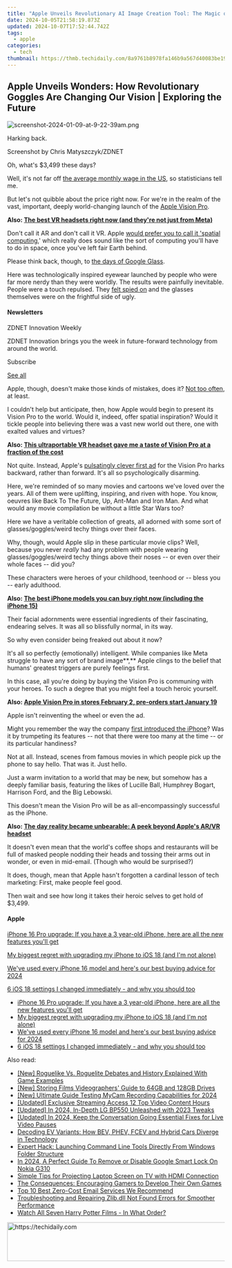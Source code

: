 ```yaml
---
title: "Apple Unveils Revolutionary AI Image Creation Tool: The Magic of On-Device Processing | ZDNET"
date: 2024-10-05T21:58:19.873Z
updated: 2024-10-07T17:52:44.742Z
tags:
  - apple
categories:
  - tech
thumbnail: https://thmb.techidaily.com/8a9761b8978fa146b9a567d40083be19a38cbff4b3b505bcb0e46f12fc854ef6.png
---
```


## Apple Unveils Wonders: How Revolutionary Goggles Are Changing Our Vision | Exploring the Future

![screenshot-2024-01-09-at-9-22-39am.png](https://www.zdnet.com/a/img/resize/9c0ccd96f9cf5e539d7c5eb06e20c4b372837f0e/2024/01/09/4db089b0-7006-4436-81a2-517394aa3bd7/screenshot-2024-01-09-at-9-22-39am.png?auto=webp&width=1280)

Harking back.

Screenshot by Chris Matyszczyk/ZDNET

Oh, what's $3,499 these days?

Well, it's not far off [the average monthly wage in the US](https://www.ceicdata.com/en/indicator/united-states/monthly-earnings), so statisticians tell me. 

But let's not quibble about the price right now. For we're in the realm of the vast, important, deeply world-changing launch of the [Apple Vision Pro](https://www.zdnet.com/article/i-tried-apple-vision-pro-and-its-far-ahead-of-where-i-expected/).

**Also: [The best VR headsets right now (and they're not just from Meta)](https://www.zdnet.com/article/best-vr-headset/)**

Don't call it AR and don't call it VR. Apple [would prefer you to call it 'spatial computing](https://www.engadget.com/apple-tells-developers-not-to-call-their-ar-and-vr-apps-ar-or-vr-apps-085136127.html),' which really does sound like the sort of computing you'll have to do in space, once you've left fair Earth behind.

Please think back, though, to [the days of Google Glass](https://www.zdnet.com/article/the-google-glass-project-what-did-we-learn/). 

Here was technologically inspired eyewear launched by people who were far more nerdy than they were worldly. The results were painfully inevitable. People were a touch repulsed. They [felt spied on](https://www.zdnet.com/article/google-glass-fans-warned-dont-forget-about-privacy/) and the glasses themselves were on the frightful side of ugly.

#### Newsletters

ZDNET Innovation Weekly

ZDNET Innovation brings you the week in future-forward technology from around the world.

 Subscribe

[See all](https://www.zdnet.com/newsletters/)

Apple, though, doesn't make those kinds of mistakes, does it? [Not too often](https://www.zdnet.com/article/why-does-it-seem-like-apple-makes-so-many-bad-design-choices/), at least.

I couldn't help but anticipate, then, how Apple would begin to present its Vision Pro to the world. Would it, indeed, offer spatial inspiration? Would it tickle people into believing there was a vast new world out there, one with exalted values and virtues?

**Also: [This ultraportable VR headset gave me a taste of Vision Pro at a fraction of the cost](https://www.zdnet.com/article/this-ultraportable-vr-headset-gave-me-a-taste-of-vision-pro-at-a-fraction-of-the-cost/)**

Not quite. Instead, Apple's [pulsatingly clever first ad](https://www.youtube.com/watch?v=aqTIB%5Fq40bo&t=32s) for the Vision Pro harks backward, rather than forward. It's all so psychologically disarming.

Here, we're reminded of so many movies and cartoons we've loved over the years. All of them were uplifting, inspiring, and riven with hope. You know, oeuvres like Back To The Future, Up, Ant-Man and Iron Man. And what would any movie compilation be without a little Star Wars too?

Here we have a veritable collection of greats, all adorned with some sort of glasses/goggles/weird techy things over their faces.

Why, though, would Apple slip in these particular movie clips? Well, because you never _really_ had any problem with people wearing glasses/goggles/weird techy things above their noses -- or even over their whole faces -- did you?

These characters were heroes of your childhood, teenhood or -- bless you -- early adulthood.

**Also: [The best iPhone models you can buy right now (including the iPhone 15)](https://www.zdnet.com/article/best-iphone/)**

Their facial adornments were essential ingredients of their fascinating, endearing selves. It was all so blissfully normal, in its way. 

So why even consider being freaked out about it now?

It's all so perfectly (emotionally) intelligent. While companies like Meta struggle to have any sort of brand image**,** Apple clings to the belief that humans' greatest triggers are purely feelings first.

In this case, all you're doing by buying the Vision Pro is communing with your heroes. To such a degree that you might feel a touch heroic yourself.

**Also: [Apple Vision Pro in stores February 2, pre-orders start January 19](https://www.zdnet.com/article/apple-vision-pro-in-stores-february-2-pre-orders-start-january-19/)**

Apple isn't reinventing the wheel or even the ad.

Might you remember the way the company [first introduced the iPhone](https://www.youtube.com/watch?v=mmiWTKZzBLY)? Was it by trumpeting its features -- not that there were too many at the time -- or its particular handiness?

Not at all. Instead, scenes from famous movies in which people pick up the phone to say hello. That was it. Just hello.

Just a warm invitation to a world that may be new, but somehow has a deeply familiar basis, featuring the likes of Lucille Ball, Humphrey Bogart, Harrison Ford, and the Big Lebowski.

This doesn't mean the Vision Pro will be as all-encompassingly successful as the iPhone. 

**Also: [The day reality became unbearable: A peek beyond Apple's AR/VR headset](https://www.zdnet.com/article/the-day-reality-became-unbearable-a-peek-beyond-apples-vr-headset/)**

It doesn't even mean that the world's coffee shops and restaurants will be full of masked people nodding their heads and tossing their arms out in wonder, or even in mid-email. (Though who would be surprised?)

It does, though, mean that Apple hasn't forgotten a cardinal lesson of tech marketing: First, make people feel good.

Then wait and see how long it takes their heroic selves to get hold of $3,499.

#### Apple

[iPhone 16 Pro upgrade: If you have a 3 year-old iPhone, here are all the new features you'll get](https://www.zdnet.com/article/iphone-16-pro-and-pro-max-hands-on/ "iPhone 16 Pro upgrade: If you have a 3 year-old iPhone, here are all the new features you'll get")

[My biggest regret with upgrading my iPhone to iOS 18 (and I'm not alone)](https://www.zdnet.com/article/my-biggest-regret-with-upgrading-my-iphone-to-ios-18-and-im-not-alone/ "My biggest regret with upgrading my iPhone to iOS 18 (and I'm not alone)")

[We've used every iPhone 16 model and here's our best buying advice for 2024](https://www.zdnet.com/article/iphone-16-pro-max-buying-advice-2024/ "We've used every iPhone 16 model and here's our best buying advice for 2024")

[6 iOS 18 settings I changed immediately - and why you should too](https://www.zdnet.com/article/6-ios-18-settings-i-changed-immediately-and-why-you-should-too/ "6 iOS 18 settings I changed immediately - and why you should too")

* [iPhone 16 Pro upgrade: If you have a 3 year-old iPhone, here are all the new features you'll get](https://www.zdnet.com/article/iphone-16-pro-and-pro-max-hands-on/ "iPhone 16 Pro upgrade: If you have a 3 year-old iPhone, here are all the new features you'll get")
* [My biggest regret with upgrading my iPhone to iOS 18 (and I'm not alone)](https://www.zdnet.com/article/my-biggest-regret-with-upgrading-my-iphone-to-ios-18-and-im-not-alone/ "My biggest regret with upgrading my iPhone to iOS 18 (and I'm not alone)")
* [We've used every iPhone 16 model and here's our best buying advice for 2024](https://www.zdnet.com/article/iphone-16-pro-max-buying-advice-2024/ "We've used every iPhone 16 model and here's our best buying advice for 2024")
* [6 iOS 18 settings I changed immediately - and why you should too](https://www.zdnet.com/article/6-ios-18-settings-i-changed-immediately-and-why-you-should-too/ "6 iOS 18 settings I changed immediately - and why you should too")

<ins class="adsbygoogle"
     style="display:block"
     data-ad-format="autorelaxed"
     data-ad-client="ca-pub-7571918770474297"
     data-ad-slot="1223367746"></ins>

<ins class="adsbygoogle"
     style="display:block"
     data-ad-client="ca-pub-7571918770474297"
     data-ad-slot="8358498916"
     data-ad-format="auto"
     data-full-width-responsive="true"></ins>

<span class="atpl-alsoreadstyle">Also read:</span>
<div><ul>
<li><a href="https://screen-video-capture.techidaily.com/new-roguelike-vs-roguelite-debates-and-history-explained-with-game-examples/"><u>[New] Roguelike Vs. Roguelite Debates and History Explained With Game Examples</u></a></li>
<li><a href="https://extra-approaches.techidaily.com/new-storing-films-videographers-guide-to-64gb-and-128gb-drives/"><u>[New] Storing Films Videographers' Guide to 64GB and 128GB Drives</u></a></li>
<li><a href="https://visual-screen-recording.techidaily.com/new-ultimate-guide-testing-mycam-recording-capabilities-for-2024/"><u>[New] Ultimate Guide Testing MyCam Recording Capabilities for 2024</u></a></li>
<li><a href="https://some-knowledge.techidaily.com/updated-exclusive-streaming-access-12-top-video-content-hours/"><u>[Updated] Exclusive Streaming Access 12 Top Video Content Hours</u></a></li>
<li><a href="https://fox-links.techidaily.com/updated-in-2024-in-depth-lg-bp550-unleashed-with-2023-tweaks/"><u>[Updated] In 2024, In-Depth LG BP550 Unleashed with 2023 Tweaks</u></a></li>
<li><a href="https://facebook-clips.techidaily.com/updated-in-2024-keep-the-conversation-going-essential-fixes-for-live-video-pauses/"><u>[Updated] In 2024, Keep the Conversation Going Essential Fixes for Live Video Pauses</u></a></li>
<li><a href="https://technical-tips.techidaily.com/decoding-ev-variants-how-bev-phev-fcev-and-hybrid-cars-diverge-in-technology/"><u>Decoding EV Variants: How BEV, PHEV, FCEV and Hybrid Cars Diverge in Technology</u></a></li>
<li><a href="https://technical-tips.techidaily.com/expert-hack-launching-command-line-tools-directly-from-windows-folder-structure/"><u>Expert Hack: Launching Command Line Tools Directly From Windows Folder Structure</u></a></li>
<li><a href="https://easy-unlock-android.techidaily.com/in-2024-a-perfect-guide-to-remove-or-disable-google-smart-lock-on-nokia-g310-by-drfone-android/"><u>In 2024, A Perfect Guide To Remove or Disable Google Smart Lock On Nokia G310</u></a></li>
<li><a href="https://technical-tips.techidaily.com/simple-tips-for-projecting-laptop-screen-on-tv-with-hdmi-connection/"><u>Simple Tips for Projecting Laptop Screen on TV with HDMI Connection</u></a></li>
<li><a href="https://games-able.techidaily.com/the-consequences-encouraging-gamers-to-develop-their-own-games/"><u>The Consequences: Encouraging Gamers to Develop Their Own Games</u></a></li>
<li><a href="https://technical-tips.techidaily.com/top-10-best-zero-cost-email-services-we-recommend/"><u>Top 10 Best Zero-Cost Email Services We Recommend</u></a></li>
<li><a href="https://technical-tips.techidaily.com/troubleshooting-and-repairing-zlibdll-not-found-errors-for-smoother-performance/"><u>Troubleshooting and Repairing Zlib.dll Not Found Errors for Smoother Performance</u></a></li>
<li><a href="https://technical-tips.techidaily.com/watch-all-seven-harry-potter-films-in-what-order/"><u>Watch All Seven Harry Potter Films - In What Order?</u></a></li>
</ul></div>

<!-- affiliate ads begin -->
<a href="https://appsumo.8odi.net/c/5597632/2130870/7443" target="_top" id="2130870">
  <img src="//a.impactradius-go.com/display-ad/7443-2130870" border="0" alt="https://techidaily.com" width="728" height="90"/>
</a>
<img height="0" width="0" src="https://appsumo.8odi.net/i/5597632/2130870/7443" style="position:absolute;visibility:hidden;" border="0" />
<!-- affiliate ads end -->


